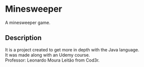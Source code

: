 # Minesweeper

A minesweeper game.

## Description
It is a project created to get more in depth with the Java language.
<br>It was made along with an Udemy course.
<br>Professor: Leonardo Moura Leitão from Cod3r.
